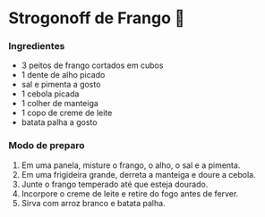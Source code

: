 # Strogonoff de Frango :chicken:



### Ingredientes

- 3 peitos de frango cortados em cubos
- 1 dente de alho picado
- sal e pimenta a gosto
- 1 cebola picada
- 1 colher de manteiga
- 1 copo de creme de leite
- batata palha a gosto

### Modo de preparo

1. Em uma panela, misture o frango, o alho, o sal e a pimenta.
2. Em uma frigideira grande, derreta a manteiga e doure a cebola.
3. Junte o frango temperado até que esteja dourado.
4. Incorpore o creme de leite e retire do fogo antes de ferver.
5. Sirva com arroz branco e batata palha.


